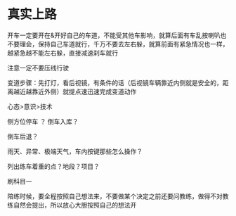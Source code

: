 # 真实上路


开车一定要开在&开好自己的车道，不能受其他车影响，就算后面有车乱按喇叭也不要理会，保持自己车道就行，千万不要去左右躲，就算前面有紧急情况也一样，越紧急越不能左右躲，直接减速刹车就行

注意一定不要压线行驶

变道步骤：先打灯，看后视镜，有条件的话（后视镜车辆靠近内侧就是安全的，距离越近越靠近外侧）就提点速迅速完成变道动作

心态>意识>技术

侧方位停车 ？ 倒车入库？

倒车后退？

雨天、异常、极端天气，车内按键那些怎么操作？

列出练车着重的点？地段？项目？

刷科目一

陪练时候，要全程按照自己想法来，不要做某个决定之前还要问教练，做得不对教练自然会提出，所以放心大胆按照自己的想法开
